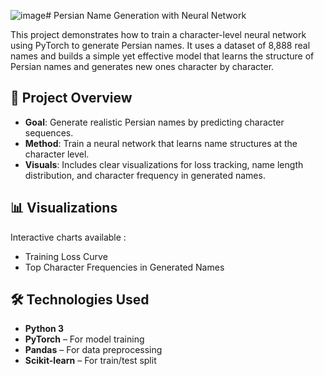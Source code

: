 ![image](https://github.com/user-attachments/assets/8941b837-16d4-4c00-a46c-8565f985d440)# Persian Name Generation with Neural Network

This project demonstrates how to train a character-level neural network using PyTorch to generate Persian names. It uses a dataset of 8,888 real names and builds a simple yet effective model that learns the structure of Persian names and generates new ones character by character.

## 🚀 Project Overview

- **Goal**: Generate realistic Persian names by predicting character sequences.
- **Method**: Train a neural network that learns name structures at the character level.
- **Visuals**: Includes clear visualizations for loss tracking, name length distribution, and character frequency in generated names.

## 📊 Visualizations

Interactive charts available :
- Training Loss Curve
- Top Character Frequencies in Generated Names

## 🛠️ Technologies Used

- **Python 3**  
- **PyTorch** – For model training  
- **Pandas** – For data preprocessing  
- **Scikit-learn** – For train/test split  
